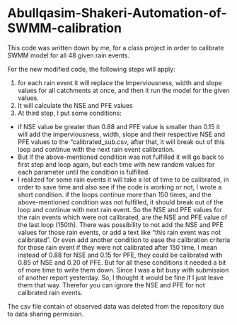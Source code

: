 # Abullqasim-Shakeri-Automation-of-SWMM-calibration
This code was written down by me, for a class project in order to calibrate SWMM model for all 48 given rain events. 

For the new modified code, the following steps will apply:  
1. for each rain event it will replace the Imperviousness, width and slope values for all catchments at once, and then it run the model for the given values.  
2. It will calculate the NSE and PFE values
3. At third step, I put some conditions:  
  * if NSE value be greater than 0.88 and PFE value is smaller than 0.15 it will add the imperviousness, width, slope and their respective NSE and PFE values to the “calibrated_sub.csv, after that, it will break out of this loop and continue with the next rain event calibration.  
  * But if the above-mentioned condition was not fulfilled it will go back to first step and loop again, but each time with new random values for each parameter until the condition is fulfilled. 
  * I realized for some rain events it will take a lot of time to be calibrated, in order to save time and also see if the code is working or not, I wrote a short condition. if the loops continue more than 150 times, and the above-mentioned condition was not fulfilled, it should break out of the loop and continue with next rain event. So the NSE and PFE values for the rain events which were not calibrated, are the NSE and PFE value of the last loop (150th).     There was possibility to not add the NSE and PFE values for those rain events, or add a text like “this rain event was not calibrated”. Or even add another condition to ease the calibration criteria for those rain event if they were not calibrated after 150 time, I mean instead of 0.88 for NSE and 0.15 for PFE, they could be calibrated with 0.85 of NSE and 0.20 of PFE. But for all these conditions it needed a bit of more time to write them down. Since I was a bit busy with submission of another report yesterday. So, I thought it would be fine if I just leave them that way. Therefor you can ignore the NSE and PFE for not calibrated rain events.

The csv file contain of observed data was deleted from the repository due to data sharing permision. 

